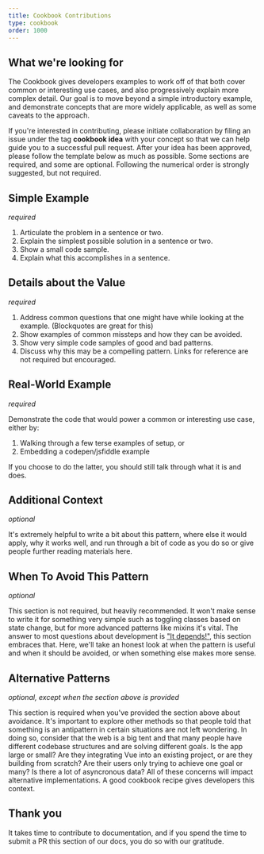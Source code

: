 ```yaml
---
title: Cookbook Contributions
type: cookbook
order: 1000
---
```


## What we're looking for

The Cookbook gives developers examples to work off of that both cover common or interesting use cases, and also progressively explain more complex detail. Our goal is to move beyond a simple introductory example, and demonstrate concepts that are more widely applicable, as well as some caveats to the approach. 

If you're interested in contributing, please initiate collaboration by filing an issue under the tag **cookbook idea** with your concept so that we can help guide you to a successful pull request. After your idea has been approved, please follow the template below as much as possible. Some sections are required, and some are optional. Following the numerical order is strongly suggested, but not required.

## Simple Example

_required_

1. Articulate the problem in a sentence or two.
2. Explain the simplest possible solution in a sentence or two.
3. Show a small code sample.
4. Explain what this accomplishes in a sentence.

## Details about the Value

_required_

1. Address common questions that one might have while looking at the example. (Blockquotes are great for this)
2. Show examples of common missteps and how they can be avoided.
3. Show very simple code samples of good and bad patterns.
4. Discuss why this may be a compelling pattern. Links for reference are not required but encouraged.

## Real-World Example

_required_

Demonstrate the code that would power a common or interesting use case, either by:
1. Walking through a few terse examples of setup, or
2. Embedding a codepen/jsfiddle example

If you choose to do the latter, you should still talk through what it is and does.

## Additional Context

_optional_

It's extremely helpful to write a bit about this pattern, where else it would apply, why it works well, and run through a bit of code as you do so or give people further reading materials here.

## When To Avoid This Pattern

_optional_

This section is not required, but heavily recommended. It won't make sense to write it for something very simple such as toggling classes based on state change, but for more advanced patterns like mixins it's vital. The answer to most questions about development is ["It depends!"](https://codepen.io/rachsmith/pen/YweZbG), this section embraces that. Here, we'll take an honest look at when the pattern is useful and when it should be avoided, or when something else makes more sense.

## Alternative Patterns

_optional, except when the section above is provided_

This section is required when you've provided the section above about avoidance. It's important to explore other methods so that people told that something is an antipattern in certain situations are not left wondering. In doing so, consider that the web is a big tent and that many people have different codebase structures and are solving different goals. Is the app large or small? Are they integrating Vue into an existing project, or are they building from scratch? Are their users only trying to achieve one goal or many? Is there a lot of asyncronous data? All of these concerns will impact alternative implementations. A good cookbook recipe gives developers this context.

## Thank you

It takes time to contribute to documentation, and if you spend the time to submit a PR this section of our docs, you do so with our gratitude.

